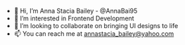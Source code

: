 - 👋 Hi, I’m Anna Stacia Bailey -  @AnnaBai95 
- 👀 I’m interested in Frontend Development
- 💞️ I’m looking to collaborate on bringing UI designs to life
- 📫 You can reach me at annastacia_bailey@yahoo.com

<!---
AnnaBai95/AnnaBai95 is a ✨ special ✨ repository because its `README.md` (this file) appears on your GitHub profile.
You can click the Preview link to take a look at your changes.
--->
